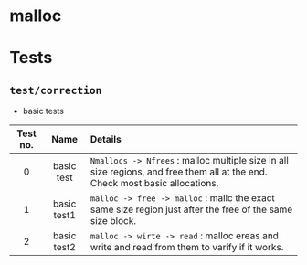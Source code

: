 # malloc

# Tests

## `test/correction`

- basic tests

Test no. | Name | Details
:--:|:--:|:--
0 | basic test | `Nmallocs -> Nfrees` : malloc multiple size in all size regions, and free them all at the end. Check most basic allocations.
1 | basic test1 | `malloc -> free -> malloc` : mallc the exact same size region just after the free of the same size block.
2 | basic test2 | `malloc -> wirte -> read` : malloc ereas and write and read from them to varify if it works.

